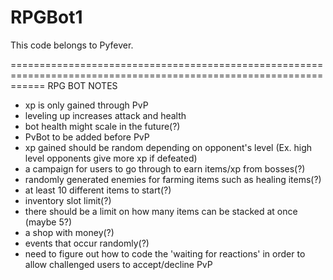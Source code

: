 # RPGBot1
This code belongs to Pyfever.


==================================================================================================================
                                            RPG BOT NOTES

- xp is only gained through PvP
- leveling up increases attack and health
- bot health might scale in the future(?)
- PvBot to be added before PvP
- xp gained should be random depending on opponent's level (Ex. high level opponents give more xp if defeated)
- a campaign for users to go through to earn items/xp from bosses(?)
- randomly generated enemies for farming items such as healing items(?)
- at least 10 different items to start(?)
- inventory slot limit(?)
- there should be a limit on how many items can be stacked at once (maybe 5?)
- a shop with money(?)
- events that occur randomly(?)
- need to figure out how to code the 'waiting for reactions' in order to allow challenged users to accept/decline PvP
